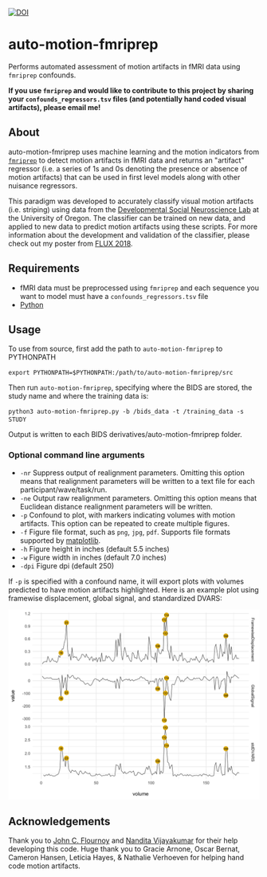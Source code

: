 [![DOI](https://zenodo.org/badge/DOI/10.5281/zenodo.1412131.svg)](https://doi.org/10.5281/zenodo.1412131)

# auto-motion-fmriprep
Performs automated assessment of motion artifacts in fMRI data using `fmriprep` confounds.

**If you use `fmriprep` and would like to contribute to this project by sharing your `confounds_regressors.tsv` files (and potentially hand coded visual artifacts), please email me!**

## About
auto-motion-fmriprep uses machine learning and the motion indicators from [`fmriprep`](https://github.com/poldracklab/fmriprep) to detect motion artifacts in fMRI data and returns an "artifact" regressor (i.e. a series of 1s and 0s denoting the presence or absence of motion artifacts) that can be used in first level models along with other nuisance regressors.

This paradigm was developed to accurately classify visual motion artifacts (i.e. striping) using data from the [Developmental Social Neuroscience Lab](https://github.com/dsnlab) at the University of Oregon. The classifier can be trained on new data, and applied to new data to predict motion artifacts using these scripts. For more information about the development and validation of the classifier, please check out my poster from [FLUX 2018](https://dcosme.github.io/posters/Cosme_FLUX_2018.pdf).

## Requirements
* fMRI data must be preprocessed using `fmriprep` and each sequence you want to model must have a `confounds_regressors.tsv` file
* [Python](www.python.org)

## Usage
To use from source, first add the path to `auto-motion-fmriprep` to PYTHONPATH
```
export PYTHONPATH=$PYTHONPATH:/path/to/auto-motion-fmriprep/src
```

Then run `auto-motion-fmriprep`, specifying where the BIDS are stored, the study name and where the training data is:
```
python3 auto-motion-fmriprep.py -b /bids_data -t /training_data -s STUDY
```
Output is written to each BIDS derivatives/auto-motion-fmriprep folder.

### Optional command line arguments
- `-nr` Suppress output of realignment parameters. Omitting this option means that realignment parameters will be written to a text file for each participant/wave/task/run.
- `-ne` Output raw realignment parameters. Omitting this option means that Euclidean distance realignment parameters will be written.
- `-p` Confound to plot, with markers indicating volumes with motion artifacts. This option can be repeated to create multiple figures.
- `-f` Figure file format, such as `png`, `jpg`, `pdf`. Supports file formats supported by [matplotlib](https://matplotlib.org/).
- `-h` Figure height in inches (default 5.5 inches)
- `-w` Figure width in inches (default 7.0 inches)
- `-dpi` Figure dpi (default 250)

If `-p` is specified with a confound name, it will export plots with volumes predicted to have motion artifacts highlighted. Here is an example plot using framewise displacement, global signal, and standardized DVARS:

![example plot](example_plot.png)

## Acknowledgements
Thank you to [John C. Flournoy](https://github.com/jflournoy) and [Nandita Vijayakumar](https://github.com/nandivij) for their help developing this code. Huge thank you to Gracie Arnone, Oscar Bernat, Cameron Hansen, Leticia Hayes, & Nathalie Verhoeven for helping hand code motion artifacts.
